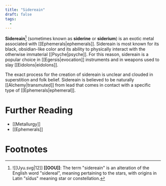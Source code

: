 ```yaml
---
title: "Sidereain"
draft: false
tags:
  - 
---
```


**Sidereain**[^sid] (sometimes known as **siderine** or **siderium**) is an exotic metal associated with [[Ephemerals|ephemerals]]. Sidereain is most known for its black, obsidian-like color and its ability to physically interact with the otherwise immaterial [[Psyche|psyche]]. For this reason, sidereain is a popular choice in [[Egersis|evocation]] instruments and in weapons used to slay [[Eidolons|eidolons]].

The exact process for the creation of sidereain is unclear and clouded in superstition and folk belief. Sidereain is believed to be naturally [[Alchemy|transmuted]] from lead that comes in contact with a specific type of [[Ephemerals|ephemeral]].

# Further Reading
- [[Metallurgy]]
- [[Ephemerals]]

# Footnotes
[^sid]: ![[Uyu.svg|12]] **[[OOU]]**: The term "sidereain" is an alteration of the English word "sidereal", meaning pertaining to the stars, with origins in Latin "sīdus" meaning star or constellation.